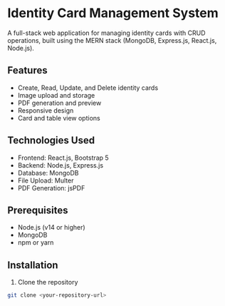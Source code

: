 # Identity Card Management System

A full-stack web application for managing identity cards with CRUD operations, built using the MERN stack (MongoDB, Express.js, React.js, Node.js).

## Features

- Create, Read, Update, and Delete identity cards
- Image upload and storage
- PDF generation and preview
- Responsive design
- Card and table view options

## Technologies Used
- Frontend: React.js, Bootstrap 5
- Backend: Node.js, Express.js
- Database: MongoDB
- File Upload: Multer
- PDF Generation: jsPDF

## Prerequisites

- Node.js (v14 or higher)
- MongoDB
- npm or yarn

## Installation

1. Clone the repository
```bash
git clone <your-repository-url>